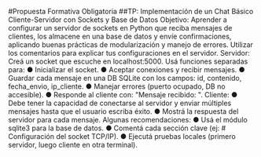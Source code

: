 #Propuesta Formativa Obligatoria
##TP: Implementación de un Chat Básico Cliente-Servidor con Sockets y Base de Datos
Objetivo:
Aprender a configurar un servidor de sockets en Python que reciba mensajes de clientes,
los almacene en una base de datos y envíe confirmaciones, aplicando buenas prácticas de
modularización y manejo de errores.
Utilizar los comentarios para explicar tus configuraciones en el servidor.
Servidor:
Creá un socket que escuche en localhost:5000.
Usá funciones separadas para:
● Inicializar el socket.
● Aceptar conexiones y recibir mensajes.
● Guardar cada mensaje en una DB SQLite con los campos: id, contenido,
fecha_envio, ip_cliente.
● Manejar errores (puerto ocupado, DB no accesible).
● Responde al cliente con: "Mensaje recibido: <timestamp>".
Cliente:
● Debe tener la capacidad de conectarse al servidor y enviar múltiples mensajes
hasta que el usuario escriba éxito.
● Mostrá la respuesta del servidor para cada mensaje.
Algunas recomendaciones:
● Usá el módulo sqlite3 para la base de datos.
● Comentá cada sección clave (ej: # Configuración del socket TCP/IP).
● Ejecutá pruebas locales (primero servidor, luego cliente en otra terminal).
